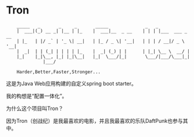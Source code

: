 # Tron

```
    _____   _       _     _       _____              _   _
    |  ___|(_) __ _| |__ | |_    |  ___|__  _ __    | | | |___  ___ _ __
    | |_   | |/ _` | '_ \| __|   | |_ / _ \| '__|   | | | / __|/ _ \ '__|
    |  _|  | | (_| | | | | |_    |  _| (_) | |      | |_| \__ \  __/ |
    |_|    |_|\__, |_| |_|\__|   |_|  \___/|_|       \___/|___/\___|_|
              |___/

    Harder,Better,Faster,Stronger...
```

这是为Java Web应用构建的自定义spring boot starter。

我的构想是“配置一体化”。

为什么这个项目叫Tron？

因为Tron（创战纪）是我最喜欢的电影，并且我最喜欢的乐队DaftPunk也参与其中。
